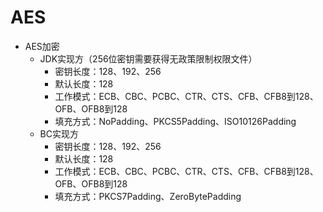 # AES
- AES加密
    - JDK实现方（256位密钥需要获得无政策限制权限文件）
        - 密钥长度：128、192、256
        - 默认长度：128
        - 工作模式：ECB、CBC、PCBC、CTR、CTS、CFB、CFB8到128、OFB、OFB8到128
        - 填充方式：NoPadding、PKCS5Padding、ISO10126Padding
    - BC实现方
        - 密钥长度：128、192、256
        - 默认长度：128
        - 工作模式：ECB、CBC、PCBC、CTR、CTS、CFB、CFB8到128、OFB、OFB8到128
        - 填充方式：PKCS7Padding、ZeroBytePadding